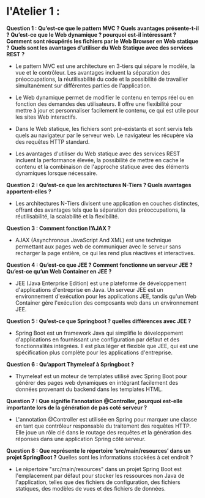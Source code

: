 # l'Atelier 1 :

**Question 1 : Qu’est-ce que le pattern MVC ? Quels avantages présente-t-il ? Qu’est-ce que le Web dynamique ? pourquoi est-il intéressant ? Comment sont récupérés les fichiers par le Web Browser en Web statique ? Quels sont les avantages d’utiliser du Web Statique avec des services REST ?**

- Le pattern MVC est une architecture en 3-tiers qui sépare le modèle, la vue et le contrôleur. Les avantages incluent la séparation des préoccupations, la réutilisabilité du code et la possibilité de travailler simultanément sur différentes parties de l'application.

- Le Web dynamique permet de modifier le contenu en temps réel ou en fonction des demandes des utilisateurs. Il offre une flexibilité pour mettre à jour et personnaliser facilement le contenu, ce qui est utile pour les sites Web interactifs.

- Dans le Web statique, les fichiers sont pré-existants et sont servis tels quels au navigateur par le serveur web. Le navigateur les récupère via des requêtes HTTP standard.

- Les avantages d'utiliser du Web statique avec des services REST incluent la performance élevée, la possibilité de mettre en cache le contenu et la combinaison de l'approche statique avec des éléments dynamiques lorsque nécessaire.

**Question 2 : Qu’est-ce que les architectures N-Tiers ? Quels avantages apportent-elles ?**
- Les architectures N-Tiers divisent une application en couches distinctes, offrant des avantages tels que la séparation des préoccupations, la réutilisabilité, la scalabilité et la flexibilité.

**Question 3 : Comment fonction l’AJAX ?**

- AJAX (Asynchronous JavaScript And XML) est une technique permettant aux pages web de communiquer avec le serveur sans recharger la page entière, ce qui les rend plus réactives et interactives.

**Question 4 : Qu’est-ce que JEE ? Comment fonctionne un serveur JEE ? Qu’est-ce qu’un Web Container en JEE ?**

- JEE (Java Enterprise Edition) est une plateforme de développement d'applications d'entreprise en Java. Un serveur JEE est un environnement d'exécution pour les applications JEE, tandis qu'un Web Container gère l'exécution des composants web dans un environnement JEE.

**Question 5 : Qu’est-ce que Springboot ? quelles différences avec JEE ?**

- Spring Boot est un framework Java qui simplifie le développement d'applications en fournissant une configuration par défaut et des fonctionnalités intégrées. Il est plus léger et flexible que JEE, qui est une spécification plus complète pour les applications d'entreprise.

**Question 6 : Qu’apport Thymeleaf à Springboot ?**

- Thymeleaf est un moteur de templates utilisé avec Spring Boot pour générer des pages web dynamiques en intégrant facilement des données provenant du backend dans les templates HTML.

**Question 7 : Que signifie l’annotation @Controller, pourquoi est-elle importante lors de la génération de pas coté serveur ?**

- L'annotation @Controller est utilisée en Spring pour marquer une classe en tant que contrôleur responsable du traitement des requêtes HTTP. Elle joue un rôle clé dans le routage des requêtes et la génération des réponses dans une application Spring côté serveur.

**Question 8 : Que représente le répertoire ‘src/main/resources’ dans un projet SpringBoot ?** Quelles sont les informations stockées à cet endroit ?
- Le répertoire "src/main/resources" dans un projet Spring Boot est l'emplacement par défaut pour stocker les ressources non Java de l'application, telles que des fichiers de configuration, des fichiers statiques, des modèles de vues et des fichiers de données.